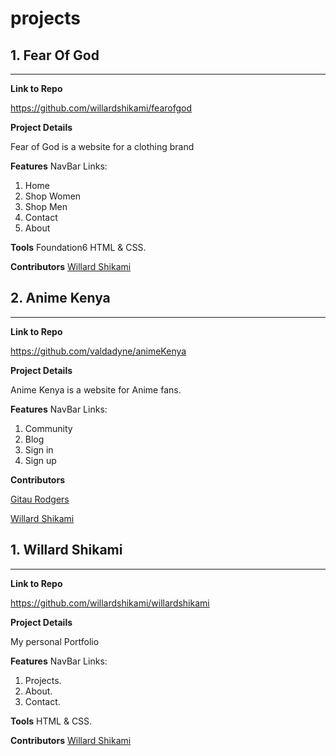 # projects

## 1. Fear Of God
_________________

**Link to Repo**

https://github.com/willardshikami/fearofgod

**Project Details**

Fear of God is a website for a clothing brand

**Features**
NavBar Links: 
 1. Home 
 2. Shop Women
 3. Shop Men
 4. Contact
 5. About

**Tools**
Foundation6 HTML & CSS.

**Contributors**
[Willard Shikami](https://github.com/willardshikami) 



## 2. Anime Kenya
_________________

**Link to Repo**

https://github.com/valdadyne/animeKenya

**Project Details**

Anime Kenya is a website for Anime fans.

**Features**
NavBar Links: 
 1. Community
 2. Blog
 3. Sign in
 4. Sign up 

**Contributors**

[Gitau Rodgers](https://github.com/valdadyne)

[Willard Shikami](https://github.com/willardshikami) 

## 1. Willard Shikami
_________________

**Link to Repo**

https://github.com/willardshikami/willardshikami

**Project Details**

My personal Portfolio

**Features**
NavBar Links: 
 1. Projects.
 2. About.
 3. Contact.

**Tools**
HTML & CSS.

**Contributors**
[Willard Shikami](https://github.com/willardshikami) 
